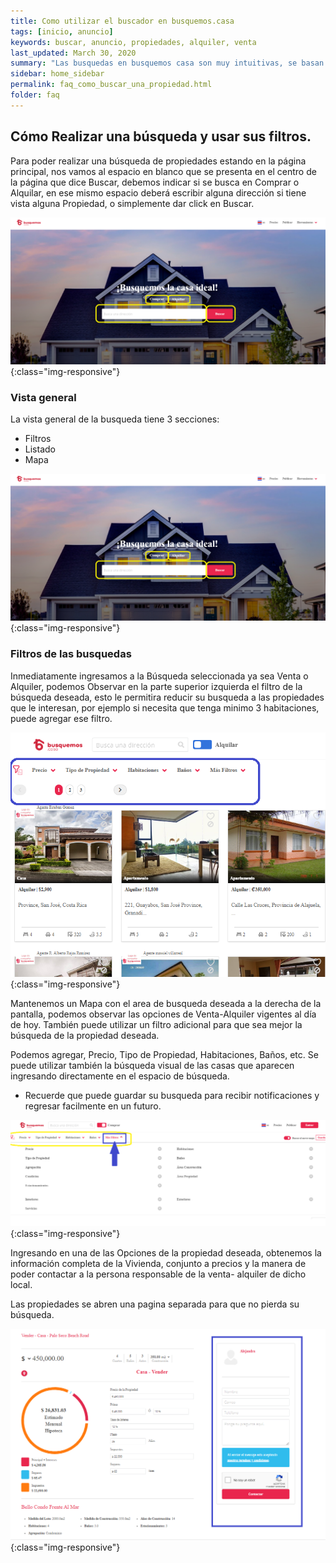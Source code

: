 ```yaml
---
title: Como utilizar el buscador en busquemos.casa
tags: [inicio, anuncio]
keywords: buscar, anuncio, propiedades, alquiler, venta
last_updated: March 30, 2020
summary: "Las busquedas en busquemos casa son muy intuitivas, se basan en localizacion y precio principalmente, aunque usted puede agregar filtros para reducir las propiedades."
sidebar: home_sidebar
permalink: faq_como_buscar_una_propiedad.html
folder: faq
---
```




## Cómo Realizar una búsqueda y usar sus filtros. 


Para poder realizar una búsqueda de propiedades estando en la página principal, nos vamos al espacio en blanco que se presenta en el centro de la página que dice Buscar, debemos indicar si se busca en Comprar o Alquilar, en ese mismo espacio deberá escribir alguna dirección si tiene vista alguna Propiedad, o simplemente dar click en Buscar.


![image-title-here](/images/faq/buscar_propiedad_01.png){:class="img-responsive"}

### Vista general

La vista general de la busqueda tiene 3 secciones:

* Filtros
* Listado
* Mapa

![image-title-here](/images/faq/buscar_propiedad_01.png){:class="img-responsive"}

### Filtros de las busquedas

Inmediatamente ingresamos a la Búsqueda seleccionada ya sea Venta o Alquiler, podemos Observar en la parte superior izquierda el filtro de la búsqueda deseada, esto le permitira reducir su busqueda a las propiedades que le interesan, por ejemplo si necesita que tenga minimo 3 habitaciones, puede agregar ese filtro.


![image-title-here](/images/faq/buscar_propiedad_02.png){:class="img-responsive"}


Mantenemos un Mapa con el area de busqueda deseada a la derecha de la pantalla, podemos observar las opciones de Venta-Alquiler vigentes al día de hoy. También puede utilizar un filtro adicional para que sea mejor la búsqueda de la propiedad deseada.

Podemos agregar, Precio, Tipo de Propiedad, Habitaciones, Baños, etc. Se puede utilizar también  la búsqueda visual de las casas que aparecen ingresando directamente en el espacio de búsqueda. 

* Recuerde que puede guardar su busqueda para recibir notificaciones y regresar facilmente en un futuro.

![image-title-here](/images/faq/buscar_propiedad_03.png){:class="img-responsive"}


Ingresando en una de las Opciones de la propiedad deseada, obtenemos la información completa de la Vivienda, conjunto a precios y la manera de poder contactar a la persona responsable de la venta- alquiler de dicho local.

Las propiedades se abren una pagina separada para que no pierda su búsqueda.

![image-title-here](/images/faq/buscar_propiedad_04.png){:class="img-responsive"}















